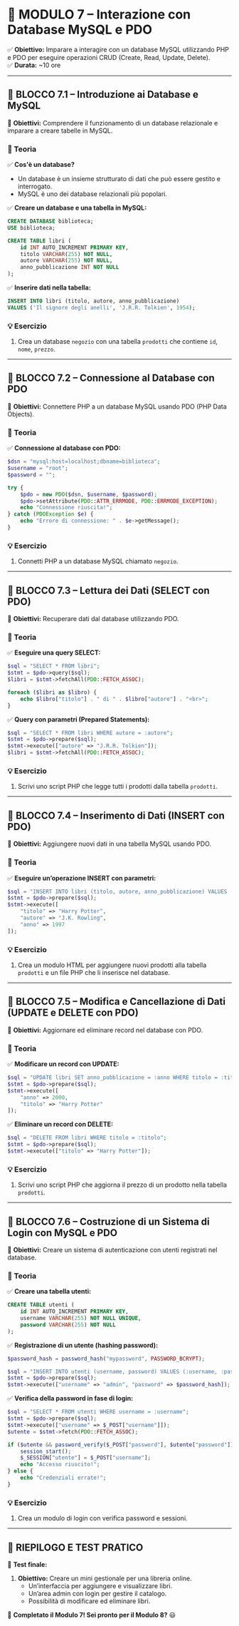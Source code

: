 # **📌 MODULO 7 – Interazione con Database MySQL e PDO**  
✅ **Obiettivo:** Imparare a interagire con un database MySQL utilizzando PHP e PDO per eseguire operazioni CRUD (Create, Read, Update, Delete).  
✅ **Durata:** ~10 ore  

---

## **🔷 BLOCCO 7.1 – Introduzione ai Database e MySQL**  
📌 **Obiettivi:** Comprendere il funzionamento di un database relazionale e imparare a creare tabelle in MySQL.  

### **📖 Teoria**  
✅ **Cos'è un database?**  
- Un database è un insieme strutturato di dati che può essere gestito e interrogato.  
- MySQL è uno dei database relazionali più popolari.  

✅ **Creare un database e una tabella in MySQL:**  
```sql
CREATE DATABASE biblioteca;
USE biblioteca;

CREATE TABLE libri (
    id INT AUTO_INCREMENT PRIMARY KEY,
    titolo VARCHAR(255) NOT NULL,
    autore VARCHAR(255) NOT NULL,
    anno_pubblicazione INT NOT NULL
);
```

✅ **Inserire dati nella tabella:**  
```sql
INSERT INTO libri (titolo, autore, anno_pubblicazione) 
VALUES ('Il signore degli anelli', 'J.R.R. Tolkien', 1954);
```

### **💡 Esercizio**  
1. Crea un database `negozio` con una tabella `prodotti` che contiene `id`, `nome`, `prezzo`.  

---

## **🔷 BLOCCO 7.2 – Connessione al Database con PDO**  
📌 **Obiettivi:** Connettere PHP a un database MySQL usando PDO (PHP Data Objects).  

### **📖 Teoria**  
✅ **Connessione al database con PDO:**  
```php
$dsn = "mysql:host=localhost;dbname=biblioteca";
$username = "root";
$password = "";

try {
    $pdo = new PDO($dsn, $username, $password);
    $pdo->setAttribute(PDO::ATTR_ERRMODE, PDO::ERRMODE_EXCEPTION);
    echo "Connessione riuscita!";
} catch (PDOException $e) {
    echo "Errore di connessione: " . $e->getMessage();
}
```

### **💡 Esercizio**  
1. Connetti PHP a un database MySQL chiamato `negozio`.  

---

## **🔷 BLOCCO 7.3 – Lettura dei Dati (SELECT con PDO)**  
📌 **Obiettivi:** Recuperare dati dal database utilizzando PDO.  

### **📖 Teoria**  
✅ **Eseguire una query SELECT:**  
```php
$sql = "SELECT * FROM libri";
$stmt = $pdo->query($sql);
$libri = $stmt->fetchAll(PDO::FETCH_ASSOC);

foreach ($libri as $libro) {
    echo $libro["titolo"] . " di " . $libro["autore"] . "<br>";
}
```

✅ **Query con parametri (Prepared Statements):**  
```php
$sql = "SELECT * FROM libri WHERE autore = :autore";
$stmt = $pdo->prepare($sql);
$stmt->execute(["autore" => "J.R.R. Tolkien"]);
$libri = $stmt->fetchAll(PDO::FETCH_ASSOC);
```

### **💡 Esercizio**  
1. Scrivi uno script PHP che legge tutti i prodotti dalla tabella `prodotti`.  

---

## **🔷 BLOCCO 7.4 – Inserimento di Dati (INSERT con PDO)**  
📌 **Obiettivi:** Aggiungere nuovi dati in una tabella MySQL usando PDO.  

### **📖 Teoria**  
✅ **Eseguire un’operazione INSERT con parametri:**  
```php
$sql = "INSERT INTO libri (titolo, autore, anno_pubblicazione) VALUES (:titolo, :autore, :anno)";
$stmt = $pdo->prepare($sql);
$stmt->execute([
    "titolo" => "Harry Potter",
    "autore" => "J.K. Rowling",
    "anno" => 1997
]);
```

### **💡 Esercizio**  
1. Crea un modulo HTML per aggiungere nuovi prodotti alla tabella `prodotti` e un file PHP che li inserisce nel database.  

---

## **🔷 BLOCCO 7.5 – Modifica e Cancellazione di Dati (UPDATE e DELETE con PDO)**  
📌 **Obiettivi:** Aggiornare ed eliminare record nel database con PDO.  

### **📖 Teoria**  
✅ **Modificare un record con UPDATE:**  
```php
$sql = "UPDATE libri SET anno_pubblicazione = :anno WHERE titolo = :titolo";
$stmt = $pdo->prepare($sql);
$stmt->execute([
    "anno" => 2000,
    "titolo" => "Harry Potter"
]);
```

✅ **Eliminare un record con DELETE:**  
```php
$sql = "DELETE FROM libri WHERE titolo = :titolo";
$stmt = $pdo->prepare($sql);
$stmt->execute(["titolo" => "Harry Potter"]);
```

### **💡 Esercizio**  
1. Scrivi uno script PHP che aggiorna il prezzo di un prodotto nella tabella `prodotti`.  

---

## **🔷 BLOCCO 7.6 – Costruzione di un Sistema di Login con MySQL e PDO**  
📌 **Obiettivi:** Creare un sistema di autenticazione con utenti registrati nel database.  

### **📖 Teoria**  
✅ **Creare una tabella utenti:**  
```sql
CREATE TABLE utenti (
    id INT AUTO_INCREMENT PRIMARY KEY,
    username VARCHAR(255) NOT NULL UNIQUE,
    password VARCHAR(255) NOT NULL
);
```

✅ **Registrazione di un utente (hashing password):**  
```php
$password_hash = password_hash("mypassword", PASSWORD_BCRYPT);

$sql = "INSERT INTO utenti (username, password) VALUES (:username, :password)";
$stmt = $pdo->prepare($sql);
$stmt->execute(["username" => "admin", "password" => $password_hash]);
```

✅ **Verifica della password in fase di login:**  
```php
$sql = "SELECT * FROM utenti WHERE username = :username";
$stmt = $pdo->prepare($sql);
$stmt->execute(["username" => $_POST["username"]]);
$utente = $stmt->fetch(PDO::FETCH_ASSOC);

if ($utente && password_verify($_POST["password"], $utente["password"])) {
    session_start();
    $_SESSION["utente"] = $_POST["username"];
    echo "Accesso riuscito!";
} else {
    echo "Credenziali errate!";
}
```

### **💡 Esercizio**  
1. Crea un modulo di login con verifica password e sessioni.  

---

## **🎯 RIEPILOGO E TEST PRATICO**  
📌 **Test finale:**  
1. **Obiettivo:** Creare un mini gestionale per una libreria online.  
   - Un’interfaccia per aggiungere e visualizzare libri.  
   - Un’area admin con login per gestire il catalogo.  
   - Possibilità di modificare ed eliminare libri.  

🚀 **Completato il Modulo 7! Sei pronto per il Modulo 8?** 😃